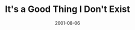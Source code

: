 ---
layout: base.njk
title : 'It&#39;s a Good Thing I Don&#39;t Exist' 
view_title : 'It&#39;s a Good Thing I Don&#39;t Exist' 
year : '2001' 
date : '2001-08-06' 
img_file : '/drawing/dontexist.png' 
html_file : 'dontexist' 
next_html : 'keepingreal.html' 
year_order : '176' 
permalink : "title/{{html_file}}.html"
---